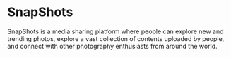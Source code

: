 # SnapShots
SnapShots is a media sharing platform where people can explore new and trending photos, explore a vast collection of contents uploaded by people, and connect with other photography enthusiasts from around the world.
